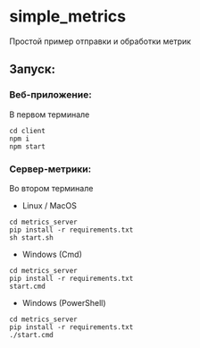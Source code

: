 # simple_metrics
Простой пример отправки и обработки метрик


## Запуск:

### Веб-приложение:


В первом терминале
```
cd client
npm i
npm start
```

 
### Сервер-метрики:

Во втором терминале 

- Linux / MacOS

```
cd metrics_server
pip install -r requirements.txt
sh start.sh
```

- Windows (Cmd)
```
cd metrics_server
pip install -r requirements.txt
start.cmd
```

- Windows (PowerShell)
```
cd metrics_server
pip install -r requirements.txt
./start.cmd
```
